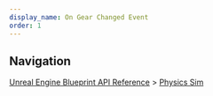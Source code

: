 ```yaml
---
display_name: On Gear Changed Event
order: 1
---
```

## Navigation

[Unreal Engine Blueprint API Reference](https://dev.epicgames.com/documentation/en-us/unreal-engine/BlueprintAPI) > [Physics Sim](https://dev.epicgames.com/documentation/en-us/unreal-engine/BlueprintAPI/PhysicsSim)
